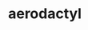 ---
id: 142
title: aerodactyl
types: [rock,flying]
image: https://raw.githubusercontent.com/PokeAPI/sprites/master/sprites/pokemon/142.png
---